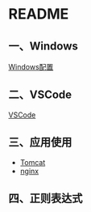# README

## 一、Windows

[Windows配置](./Windows.md)

## 二、VSCode

[VSCode](./VSCode.md)

## 三、应用使用

- [Tomcat](./tomcat.md)
- [nginx](./nginx.md)

## 四、正则表达式
